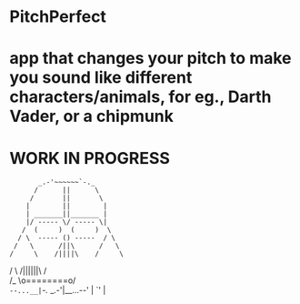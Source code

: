 # PitchPerfect

# app that changes your pitch to make you sound like different characters/animals, for eg., Darth Vader, or a chipmunk

# WORK IN PROGRESS


           _.-'~~~~~~`-._
          /      ||      \
         /       ||       \
        |        ||        |
        | _______||_______ |
        |/ ----- \/ ----- \|
       /  (     )  (     )  \
      / \  ----- () -----  / \
     /   \      /||\      /   \
    /     \    /||||\    /     \
   /       \  /||||||\  /       \
  /_        \o========o/        _\
    `--...__|`-._  _.-'|__...--'
            |    `'    |             
